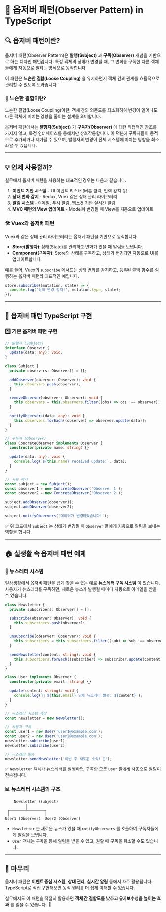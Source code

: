 # 📢 옵저버 패턴(Observer Pattern) in TypeScript

## 🔍 옵저버 패턴이란?

옵저버 패턴(Observer Pattern)은 **발행(Subject)** 과 **구독(Observer)** 개념을 기반으로 하는 디자인 패턴입니다. 특정 객체의 상태가 변경될 때, 그 변화를 구독한 다른 객체들에게 자동으로 알리는 방식으로 동작합니다.

이 패턴은 **느슨한 결합(Loose Coupling)** 을 유지하면서 객체 간의 관계를 효율적으로 관리할 수 있도록 도와줍니다.

### 🤔 느슨한 결합이란?

느슨한 결합(Loose Coupling)이란, 객체 간의 의존도를 최소화하여 변경이 일어나도 다른 객체에 미치는 영향을 줄이는 설계를 의미합니다.

옵저버 패턴에서는 **발행자(Subject)** 가 **구독자(Observer)** 에 대한 직접적인 참조를 가지지 않고, 특정 인터페이스를 통해서만 상호작용합니다. 이 덕분에 구독자들이 동적으로 추가되거나 제거될 수 있으며, 발행자의 변경이 전체 시스템에 미치는 영향을 최소화할 수 있습니다.

---

## 💡 언제 사용할까?

실무에서 옵저버 패턴을 사용하는 대표적인 경우는 다음과 같습니다.

1. **이벤트 기반 시스템** - UI 이벤트 리스너 (버튼 클릭, 입력 감지 등)
2. **상태 변화 감지** - Redux, Vuex 같은 상태 관리 라이브러리
3. **알림 시스템** - 이메일, 푸시 알림, 웹소켓 기반 실시간 알림
4. **MVC 패턴의 View 업데이트** - Model이 변경될 때 View를 자동으로 업데이트

### 🛠 Vuex와 옵저버 패턴

Vuex와 같은 상태 관리 라이브러리는 옵저버 패턴을 기반으로 동작합니다.

- **Store(발행자)**: 상태(State)를 관리하고 변화가 있을 때 알림을 보냅니다.
- **Component(구독자)**: Store의 상태를 구독하고, 상태가 변경되면 자동으로 UI를 업데이트합니다.

예를 들어, Vuex의 `subscribe` 메서드는 상태 변화를 감지하고, 등록된 콜백 함수를 실행하는 옵저버 패턴의 대표적인 예입니다.

```javascript
store.subscribe((mutation, state) => {
  console.log('상태 변경 감지!', mutation.type, state);
});
```

---

## 🔨 옵저버 패턴 TypeScript 구현

### 1️⃣ 기본 옵저버 패턴 구현

```typescript
// 발행자 (Subject)
interface Observer {
  update(data: any): void;
}

class Subject {
  private observers: Observer[] = [];

  addObserver(observer: Observer): void {
    this.observers.push(observer);
  }

  removeObserver(observer: Observer): void {
    this.observers = this.observers.filter((obs) => obs !== observer);
  }

  notifyObservers(data: any): void {
    this.observers.forEach((observer) => observer.update(data));
  }
}

// 구독자 (Observer)
class ConcreteObserver implements Observer {
  constructor(private name: string) {}

  update(data: any): void {
    console.log(`${this.name} received update:`, data);
  }
}

// 사용 예시
const subject = new Subject();
const observer1 = new ConcreteObserver('Observer 1');
const observer2 = new ConcreteObserver('Observer 2');

subject.addObserver(observer1);
subject.addObserver(observer2);

subject.notifyObservers('데이터가 변경되었습니다!');
```

✅ 위 코드에서 `Subject` 는 상태가 변경될 때 `Observer` 들에게 자동으로 알림을 보내는 역할을 합니다.

---

## 🏠 실생활 속 옵저버 패턴 예제

### 📩 뉴스레터 시스템

일상생활에서 옵저버 패턴을 쉽게 찾을 수 있는 예로 **뉴스레터 구독 시스템** 이 있습니다. 사용자가 뉴스레터를 구독하면, 새로운 뉴스가 발행될 때마다 자동으로 이메일을 받을 수 있습니다.

```typescript
class Newsletter {
  private subscribers: Observer[] = [];

  subscribe(observer: Observer): void {
    this.subscribers.push(observer);
  }

  unsubscribe(observer: Observer): void {
    this.subscribers = this.subscribers.filter((sub) => sub !== observer);
  }

  sendNewsletter(content: string): void {
    this.subscribers.forEach((subscriber) => subscriber.update(content));
  }
}

class User implements Observer {
  constructor(private email: string) {}

  update(content: string): void {
    console.log(`📧 ${this.email} 님께 뉴스레터 발송: ${content}`);
  }
}

// 뉴스레터 시스템 생성
const newsletter = new Newsletter();

// 사용자 구독
const user1 = new User('user1@example.com');
const user2 = new User('user2@example.com');
newsletter.subscribe(user1);
newsletter.subscribe(user2);

// 뉴스레터 발송
newsletter.sendNewsletter('이번 주 새로운 소식! 📢');
```

✅ `Newsletter` 객체가 뉴스레터를 발행하면, 구독한 모든 `User` 들에게 자동으로 알림이 전송됩니다.

### 📊 뉴스레터 시스템의 구조

```plaintext
    Newsletter (Subject)
         │
 ┌───────┴────────┐
 │                │
User1 (Observer)  User2 (Observer)
```

- `Newsletter` 는 새로운 뉴스가 있을 때 `notifyObservers` 를 호출하여 구독자들에게 알림을 보냅니다.
- `User` 객체는 구독을 통해 알림을 받을 수 있고, 원할 때 구독을 취소할 수도 있습니다.

---

## 🎯 마무리

옵저버 패턴은 **이벤트 중심 시스템, 상태 관리, 실시간 알림** 등에서 자주 활용됩니다. TypeScript로 직접 구현해보면 동작 원리를 더 쉽게 이해할 수 있습니다.

실무에서도 이 패턴을 적절히 활용하면 **객체 간 결합도를 낮추고 유지보수성을 높이는 효과** 를 얻을 수 있습니다. 🚀
